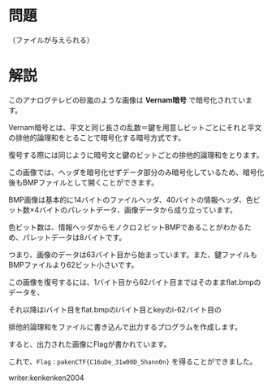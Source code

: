 # 問題

（ファイルが与えられる）

# 解説

このアナログテレビの砂嵐のような画像は **Vernam暗号** で暗号化されています。

Vernam暗号とは、平文と同じ長さの乱数＝鍵を用意しビットごとにそれと平文の排他的論理和をとることで暗号化する暗号方式です。

復号する際には同じように暗号文と鍵のビットごとの排他的論理和をとります。

この画像では、ヘッダを暗号化せずデータ部分のみ暗号化しているため、暗号化後もBMPファイルとして開くことができます。

BMP画像は基本的に14バイトのファイルヘッダ、40バイトの情報ヘッダ、色ビット数×4バイトのパレットデータ、画像データから成り立っています。

色ビット数は、情報ヘッダからモノクロ２ビットBMPであることがわかるため、パレットデータは8バイトです。

つまり、画像のデータは63バイト目から始まっています。また、鍵ファイルもBMPファイルより62ビット小さいです。

この画像を復号するには、1バイト目から62バイト目まではそのままflat.bmpのデータを、

それ以降はiバイト目をflat.bmpのiバイト目とkeyのi-62バイト目の

排他的論理和をファイルに書き込んで出力するプログラムを作成します。

すると、出力された画像にFlagが書かれています。

これで、```Flag：pakenCTF{C16uDe_31w00D_5hann0n}``` を得ることができました。

writer:kenkenken2004
